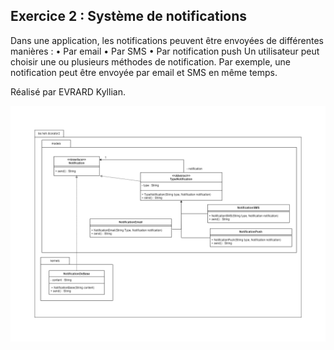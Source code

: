 ## Exercice 2 : Système de notifications
Dans une application, les notifications peuvent être envoyées de différentes manières :
• Par email
• Par SMS
• Par notification push
Un utilisateur peut choisir une ou plusieurs méthodes de notification. Par exemple, une
notification peut être envoyée par email et SMS en même temps.

Réalisé par EVRARD Kyllian.


<img src="assets/uml/DesignPatternDecoratorExo2.drawio.png">
